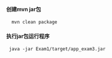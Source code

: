 #### 创建mvn jar包 
      mvn clean package  
####   执行jar包运行程序
     java -jar Exam1/target/app_exam3.jar
